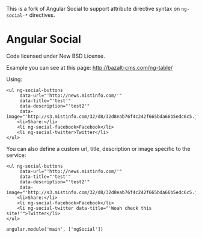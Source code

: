 This is a fork of Angular Social to support attribute directive syntax on `ng-social-*` directives.


Angular Social
==============
Code licensed under New BSD License.

Example you can see at this page: http://bazalt-cms.com/ng-table/

Using:

```
<ul ng-social-buttons
     data-url="'http://news.mistinfo.com/'"
     data-title="'test'"
     data-description="'test2'"
     data-image="'http://s3.mistinfo.com/32/d8/32d8eab76f4c242f665bda66b5edc6c5.jpg'">
    <li>Share:</li>
    <li ng-social-facebook>Facebook</li>
    <li ng-social-twitter>Twitter</li>
</ul>
```

You can also define a custom url, title, description or image specific to the service:

```
<ul ng-social-buttons
     data-url="'http://news.mistinfo.com/'"
     data-title="'test'"
     data-description="'test2'"
     data-image="'http://s3.mistinfo.com/32/d8/32d8eab76f4c242f665bda66b5edc6c5.jpg'">
    <li>Share:</li>
    <li ng-social-facebook>Facebook</li>
    <li ng-social-twitter data-title="'Woah check this site!'">Twitter</li>
</ul>
```

```
angular.module('main', ['ngSocial'])
```
